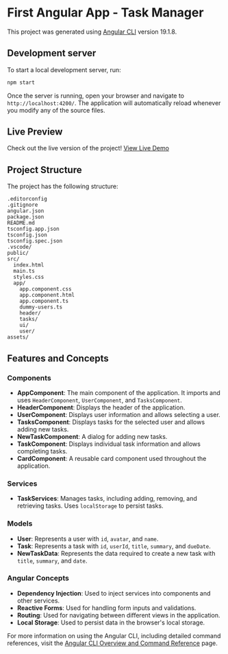 # First Angular App - Task Manager

This project was generated using [Angular CLI](https://github.com/angular/angular-cli) version 19.1.8.

## Development server

To start a local development server, run:

```bash
npm start
```

Once the server is running, open your browser and navigate to `http://localhost:4200/`. The application will automatically reload whenever you modify any of the source files.

## Live Preview

Check out the live version of the project! [View Live Demo](https://first-angular-app-task-manager.vercel.app/)

## Project Structure

The project has the following structure:

```
.editorconfig
.gitignore
angular.json
package.json
README.md
tsconfig.app.json
tsconfig.json
tsconfig.spec.json
.vscode/
public/
src/
  index.html
  main.ts
  styles.css
  app/
    app.component.css
    app.component.html
    app.component.ts
    dummy-users.ts
    header/
    tasks/
    ui/
    user/
assets/
```

## Features and Concepts

### Components

- **AppComponent**: The main component of the application. It imports and uses `HeaderComponent`, `UserComponent`, and `TasksComponent`.
- **HeaderComponent**: Displays the header of the application.
- **UserComponent**: Displays user information and allows selecting a user.
- **TasksComponent**: Displays tasks for the selected user and allows adding new tasks.
- **NewTaskComponent**: A dialog for adding new tasks.
- **TaskComponent**: Displays individual task information and allows completing tasks.
- **CardComponent**: A reusable card component used throughout the application.

### Services

- **TaskServices**: Manages tasks, including adding, removing, and retrieving tasks. Uses `localStorage` to persist tasks.

### Models

- **User**: Represents a user with `id`, `avatar`, and `name`.
- **Task**: Represents a task with `id`, `userId`, `title`, `summary`, and `dueDate`.
- **NewTaskData**: Represents the data required to create a new task with `title`, `summary`, and `date`.

### Angular Concepts

- **Dependency Injection**: Used to inject services into components and other services.
- **Reactive Forms**: Used for handling form inputs and validations.
- **Routing**: Used for navigating between different views in the application.
- **Local Storage**: Used to persist data in the browser's local storage.

For more information on using the Angular CLI, including detailed command references, visit the [Angular CLI Overview and Command Reference](https://angular.dev/tools/cli) page.